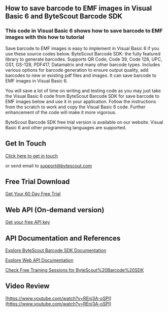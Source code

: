 ## How to save barcode to EMF images in Visual Basic 6 and ByteScout Barcode SDK

### This code in Visual Basic 6 shows how to save barcode to EMF images with this how to tutorial

Save barcode to EMF images is easy to implement in Visual Basic 6 if you use these source codes below. ByteScout Barcode SDK: the fully featured library to generate barcodes. Supports QR Code, Code 39, Code 128, UPC, GS1, GS-128, PDF417, Datamatrix and many other barcode types. Includes various options for barcode generation to ensure output quality, add barcodes to new or existing pdf files and images. It can save barcode to EMF images in Visual Basic 6.

You will save a lot of time on writing and testing code as you may just take the Visual Basic 6 code from ByteScout Barcode SDK for save barcode to EMF images below and use it in your application. Follow the instructions from the scratch to work and copy the Visual Basic 6 code. Further enhancement of the code will make it more vigorous.

ByteScout Barcode SDK free trial version is available on our website. Visual Basic 6 and other programming languages are supported.

## Get In Touch

[Click here to get in touch](https://bytescout.zendesk.com/hc/en-us/requests/new?subject=ByteScout%20Barcode%20SDK%20Question)

or send email to [support@bytescout.com](mailto:support@bytescout.com?subject=ByteScout%20Barcode%20SDK%20Question) 

## Free Trial Download

[Get Your 60 Day Free Trial](https://bytescout.com/download/web-installer?utm_source=github-readme)

## Web API (On-demand version)

[Get your free API key](https://pdf.co/documentation/api?utm_source=github-readme)

## API Documentation and References

[Explore ByteScout Barcode SDK Documentation](https://bytescout.com/documentation/index.html?utm_source=github-readme)

[Explore Web API Documentation](https://pdf.co/documentation/api?utm_source=github-readme)

[Check Free Training Sessions for ByteScout%20Barcode%20SDK](https://academy.bytescout.com/)

## Video Review

[https://www.youtube.com/watch?v=REnj3A-oSPI](https://www.youtube.com/watch?v=REnj3A-oSPI)